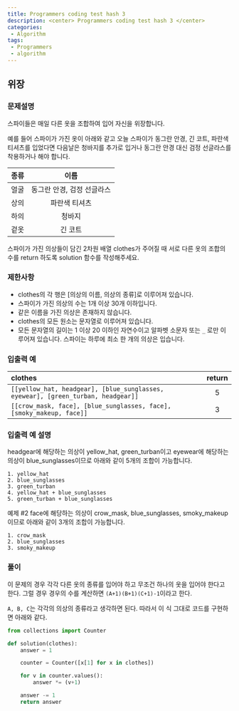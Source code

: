 ```yaml
---
title: Programmers coding test hash 3
description: <center> Programmers coding test hash 3 </center>
categories:
 - Algorithm
tags:
 - Programmers
 - algorithm
---
```


## 위장

### 문제설명

스파이들은 매일 다른 옷을 조합하여 입어 자신을 위장합니다.

예를 들어 스파이가 가진 옷이 아래와 같고 오늘 스파이가 동그란 안경, 긴 코트, 파란색 티셔츠를 입었다면 다음날은 청바지를 추가로 입거나 동그란 안경 대신 검정 선글라스를 착용하거나 해야 합니다.

|종류|	이름|
|:---:|:---:|
|얼굴	|동그란 안경, 검정 선글라스|
|상의	|파란색 티셔츠|
|하의	|청바지|
|겉옷	|긴 코트|

스파이가 가진 의상들이 담긴 2차원 배열 clothes가 주어질 때 서로 다른 옷의 조합의 수를 return 하도록 solution 함수를 작성해주세요.

### 제한사항

- clothes의 각 행은 [의상의 이름, 의상의 종류]로 이루어져 있습니다.
- 스파이가 가진 의상의 수는 1개 이상 30개 이하입니다.
- 같은 이름을 가진 의상은 존재하지 않습니다.
- clothes의 모든 원소는 문자열로 이루어져 있습니다.
- 모든 문자열의 길이는 1 이상 20 이하인 자연수이고 알파벳 소문자 또는 `_` 로만 이루어져 있습니다.
스파이는 하루에 최소 한 개의 의상은 입습니다.

### 입출력 예

|clothes|	return|
|:----|:-----:|
|`[[yellow_hat, headgear], [blue_sunglasses, eyewear], [green_turban, headgear]]`	|5|
|`[[crow_mask, face], [blue_sunglasses, face], [smoky_makeup, face]]`|	3|

### 입출력 예 설명

headgear에 해당하는 의상이 yellow_hat, green_turban이고 eyewear에 해당하는 의상이 blue_sunglasses이므로 아래와 같이 5개의 조합이 가능합니다.

```
1. yellow_hat
2. blue_sunglasses
3. green_turban
4. yellow_hat + blue_sunglasses
5. green_turban + blue_sunglasses
```

예제 #2
face에 해당하는 의상이 crow_mask, blue_sunglasses, smoky_makeup이므로 아래와 같이 3개의 조합이 가능합니다.

```
1. crow_mask
2. blue_sunglasses
3. smoky_makeup
```

### 풀이

이 문제의 경우 각각 다른 옷의 종류를 입어야 하고 무조건 하나의 옷을 입어야 한다고 한다.
그럴 경우 경우의 수를 계산하면 `(A+1)(B+1)(C+1)-1`이라고 한다.

`A, B, C`는 각각의 의상의 종류라고 생각하면 된다. 따라서 이 식 그대로 코드를 구현하면 아래와 같다.

```python
from collections import Counter

def solution(clothes):
    answer = 1

    counter = Counter([x[1] for x in clothes])

    for v in counter.values():
        answer *= (v+1)

    answer -= 1
    return answer
```
